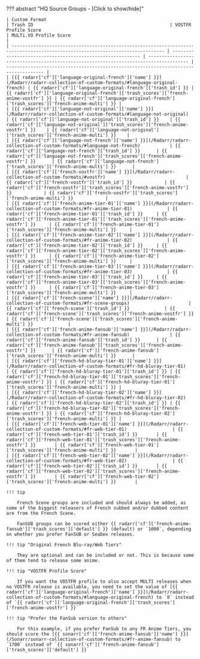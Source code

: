 ??? abstract "HQ Source Groups - [Click to show/hide]"

    | Custom Format                                                                                                                   | Trash ID                                                   | VOSTFR Profile Score                                                                  | MULTi.VO Profile Score                                                               |
    | ------------------------------------------------------------------------------------------------------------------------------- | ---------------------------------------------------------- | ------------------------------------------------------------------------------------- | ------------------------------------------------------------------------------------ |
    | [{{ radarr['cf']['language-original-french']['name'] }}](/Radarr/radarr-collection-of-custom-formats/#language-original-french) | {{ radarr['cf']['language-original-french']['trash_id'] }} | {{ radarr['cf']['language-original-french']['trash_scores']['french-anime-vostfr'] }} | {{ radarr['cf']['language-original-french']['trash_scores']['french-anime-multi'] }} |
    | [{{ radarr['cf']['language-not-original']['name'] }}](/Radarr/radarr-collection-of-custom-formats/#language-not-original)       | {{ radarr['cf']['language-not-original']['trash_id'] }}    | {{ radarr['cf']['language-not-original']['trash_scores']['french-anime-vostfr'] }}    | {{ radarr['cf']['language-not-original']['trash_scores']['french-anime-multi'] }}    |
    | [{{ radarr['cf']['language-not-french']['name'] }}](/Radarr/radarr-collection-of-custom-formats/#language-not-french)           | {{ radarr['cf']['language-not-french']['trash_id'] }}      | {{ radarr['cf']['language-not-french']['trash_scores']['french-anime-vostfr'] }}      | {{ radarr['cf']['language-not-french']['trash_scores']['french-anime-multi'] }}      |
    | [{{ radarr['cf']['french-vostfr']['name'] }}](/Radarr/radarr-collection-of-custom-formats/#vostfr)                              | {{ radarr['cf']['french-vostfr']['trash_id'] }}            | {{ radarr['cf']['french-vostfr']['trash_scores']['french-anime-vostfr'] }}            | {{ radarr['cf']['french-vostfr']['trash_scores']['french-anime-multi'] }}            |
    | [{{ radarr['cf']['french-anime-tier-01']['name'] }}](/Radarr/radarr-collection-of-custom-formats/#fr-anime-tier-01)             | {{ radarr['cf']['french-anime-tier-01']['trash_id'] }}     | {{ radarr['cf']['french-anime-tier-01']['trash_scores']['french-anime-vostfr'] }}     | {{ radarr['cf']['french-anime-tier-01']['trash_scores']['french-anime-multi'] }}     |
    | [{{ radarr['cf']['french-anime-tier-02']['name'] }}](/Radarr/radarr-collection-of-custom-formats/#fr-anime-tier-02)             | {{ radarr['cf']['french-anime-tier-02']['trash_id'] }}     | {{ radarr['cf']['french-anime-tier-02']['trash_scores']['french-anime-vostfr'] }}     | {{ radarr['cf']['french-anime-tier-02']['trash_scores']['french-anime-multi'] }}     |
    | [{{ radarr['cf']['french-anime-tier-03']['name'] }}](/Radarr/radarr-collection-of-custom-formats/#fr-anime-tier-03)             | {{ radarr['cf']['french-anime-tier-03']['trash_id'] }}     | {{ radarr['cf']['french-anime-tier-03']['trash_scores']['french-anime-vostfr'] }}     | {{ radarr['cf']['french-anime-tier-03']['trash_scores']['french-anime-multi'] }}     |
    | [{{ radarr['cf']['french-scene']['name'] }}](/Radarr/radarr-collection-of-custom-formats/#fr-scene-groups)                      | {{ radarr['cf']['french-scene']['trash_id'] }}             | {{ radarr['cf']['french-scene']['trash_scores']['french-anime-vostfr'] }}             | {{ radarr['cf']['french-scene']['trash_scores']['french-anime-multi'] }}             |
    | [{{ radarr['cf']['french-anime-fansub']['name'] }}](/Radarr/radarr-collection-of-custom-formats/#fr-anime-fansub)               | {{ radarr['cf']['french-anime-fansub']['trash_id'] }}      | {{ radarr['cf']['french-anime-fansub']['trash_scores']['french-anime-vostfr'] }}      | {{ radarr['cf']['french-anime-fansub']['trash_scores']['french-anime-multi'] }}      |
    | [{{ radarr['cf']['french-hd-bluray-tier-01']['name'] }}](/Radarr/radarr-collection-of-custom-formats/#fr-hd-bluray-tier-01)     | {{ radarr['cf']['french-hd-bluray-tier-01']['trash_id'] }} | {{ radarr['cf']['french-hd-bluray-tier-01']['trash_scores']['french-anime-vostfr'] }} | {{ radarr['cf']['french-hd-bluray-tier-01']['trash_scores']['french-anime-multi'] }} |
    | [{{ radarr['cf']['french-hd-bluray-tier-02']['name'] }}](/Radarr/radarr-collection-of-custom-formats/#fr-hd-bluray-tier-02)     | {{ radarr['cf']['french-hd-bluray-tier-02']['trash_id'] }} | {{ radarr['cf']['french-hd-bluray-tier-02']['trash_scores']['french-anime-vostfr'] }} | {{ radarr['cf']['french-hd-bluray-tier-02']['trash_scores']['french-anime-multi'] }} |
    | [{{ radarr['cf']['french-web-tier-01']['name'] }}](/Radarr/radarr-collection-of-custom-formats/#fr-web-tier-01)                 | {{ radarr['cf']['french-web-tier-01']['trash_id'] }}       | {{ radarr['cf']['french-web-tier-01']['trash_scores']['french-anime-vostfr'] }}       | {{ radarr['cf']['french-web-tier-01']['trash_scores']['french-anime-multi'] }}       |
    | [{{ radarr['cf']['french-web-tier-02']['name'] }}](/Radarr/radarr-collection-of-custom-formats/#fr-web-tier-02)                 | {{ radarr['cf']['french-web-tier-02']['trash_id'] }}       | {{ radarr['cf']['french-web-tier-02']['trash_scores']['french-anime-vostfr'] }}       | {{ radarr['cf']['french-web-tier-02']['trash_scores']['french-anime-multi'] }}       |

    !!! tip

        French Scene groups are included and should always be added, as some of the biggest releasers of French subbed and/or dubbed content are from the French Scene.

        FanSUB groups can be scored either {{ radarr['cf']['french-anime-fansub']['trash_scores']['default'] }} (default) or `1000`, depending on whether you prefer FanSUB or SeaDex releases.

    !!! tip "Original French Blu-ray/Web Tiers"

        They are optional and can be included or not. This is because some of them tend to release some anime.

    !!! tip "VOSTFR Profile Score"

        If you want the VOSTFR profile to also accept MULTI releases when no VOSTFR release is available, you need to set the value of [{{ radarr['cf']['language-original-french']['name'] }}](/Radarr/radarr-collection-of-custom-formats/#language-original-french) to `0` instead of `{{ radarr['cf']['language-original-french']['trash_scores']['french-anime-vostfr'] }}`

    !!! tip "Prefer the FanSub version to others"

        For this example, if you prefer FanSub to any FR Anime Tiers, you should score the [{{ sonarr['cf']['french-anime-fansub']['name'] }}](/Sonarr/sonarr-collection-of-custom-formats/#fr-anime-fansub) to `1700` instead of `{{ sonarr['cf']['french-anime-fansub']['trash_scores']['default'] }}`
